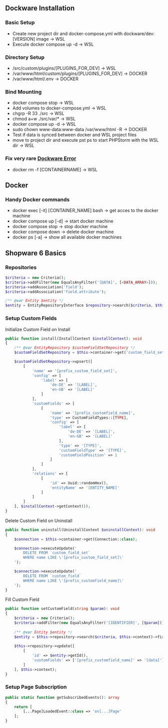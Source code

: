 

## Dockware Installation

### Basic Setup
  - Create new project dir and docker-compose.yml with dockware/dev:[VERSION] image -> WSL
  - Execute docker compose up -d -> WSL

### Directory Setup
  - /src/custom/plugins/[PLUGINS_FOR_DEV] -> WSL
  - /var/www/html/custom/plugins/[PLUGINS_FOR_DEV] -> DOCKER
  - /var/www/html/.env -> DOCKER

### Bind Mounting
 - docker compose stop -> WSL
 - Add volumes to docker-compose.yml -> WSL
 - chgrp -R 33 ./src -> WSL
 - chmod a+w ./src/var/* -> WSL
 - docker compose up -d -> WSL
 - sudo chown www-data:www-data /var/www/html -R -> DOCKER
 - Test if data is synced between docker and WSL project files
 - move to project dir and execute pst ps to start PHPStorm with the WSL dir -> WSL
  
### Fix very rare [Dockware Error](https://docs.dockware.io/faq/mysql-failed) 
 - docker rm -f [CONTAINERNAME] -> WSL

## Docker

### Handy Docker commands
  - docker exec [-it] [CONTAINER_NAME] bash -> get acces to the docker machine
  - docker compose up [-d] -> start docker machine
  - docker compose stop -> stop docker machine
  - docker compose down -> delete docker machine
  - docker ps [-a] -> show all available docker machines

## Shopware 6 Basics
  
### Repositories
```php
$criteria = new Criteria();
$criteria->addFilter(new EqualsAnyFilter('[DATA]', [<DATA_ARRAY>]));
$criteria->addAssociation('field');
$criteria->addAssociation('field.attribute');

/** @var Entity $entity */
$entity = EntityRepositoryInterface $repository->search($criteria, $this->context);
```

### Setup Custom Fields
Initialize Custom Field on Install

```php
public function install(InstallContext $installContext): void
{
	/** @var EntityRepository $customFieldSetRepository */
	$customFieldSetRepository = $this->container->get('custom_field_set.repository');

	$customFieldSetRepository->upsert([
		[
			'name' => '[prefix_custom_field_set]',
			'config' => [
				'label' => [
					'de-DE' => '[LABEL]',
					'en-GB' => '[LABEL]'
				]
			],
			'customFields' => [
				[
					'name' => '[prefix_customfield_name]',
					'type' => CustomFieldTypes::[TYPE],
					'config' => [
						'label' => [
							'de-DE' => '[LABEL]',
							'en-GB' => '[LABEL]'
						],
						'type' => '[TYPE]',
						'customFieldType' => '[TYPE]',
						'customFieldPosition' => 1
					]
				]
			],
			'relations' => [
				[
					'id' => Uuid::randomHex(),
					'entityName' => '[ENTITY_NAME]'
				]
			]
		]
	], $installContext->getContext());
}
```

Delete Custom Field on Uninstall

```php
public function uninstall(UninstallContext $uninstallContext): void
{
	$connection = $this->container->get(Connection::class);

	$connection->executeUpdate('
		DELETE FROM `custom_field_set`
		WHERE name LIKE \'[prefix_custom_field_set]\'
	');

	$connection->executeUpdate('
		DELETE FROM `custom_field`
		WHERE name LIKE \'[prefix_customfield_name]\'
	');
}
```

Fill Custom Field
```php
public function setCustomField(string $param): void  
{  
	$criteria = new Criteria();  
	$criteria->addFilter(new EqualsAnyFilter('[IDENTIFIER]', [$param]));  
  
	/** @var Entity $entity */  
	$entity = $this->repository->search($criteria, $this->context)->first();  
  
	$this->repository->update([  
		[  
			'id' => $entity->getId(),  
			'customFields' => ['[prefix_customfield_name]' => '[data]']  
		]
	], $this->context);  
}
```

### Setup Page Subscription

```php
public static function getSubscribedEvents(): array  
{  
	return [  
		[...Page]LoadedEvent::class => 'on[...]Page'  
	];  
}
```
